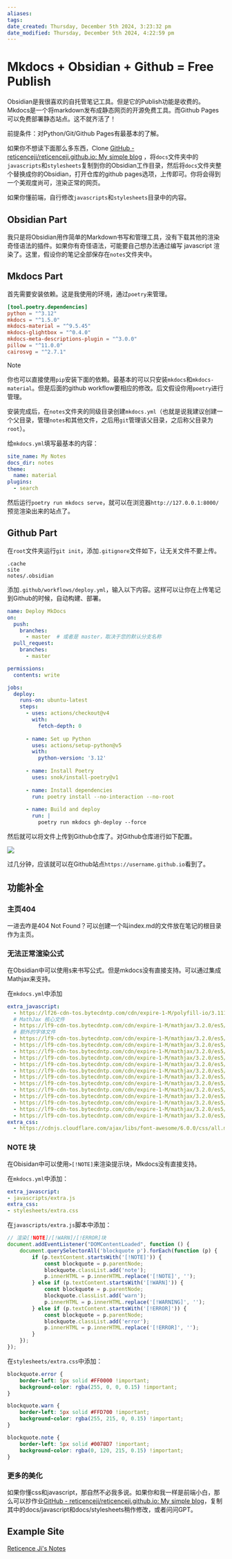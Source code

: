 ```yaml
---
aliases: 
tags: 
date_created: Thursday, December 5th 2024, 3:23:32 pm
date_modified: Thursday, December 5th 2024, 4:22:59 pm
---
```


# Mkdocs + Obsidian + Github = Free Publish

Obsidian是我很喜欢的自托管笔记工具。但是它的Publish功能是收费的。Mkdocs是一个将markdown发布成静态网页的开源免费工具。而Github Pages可以免费部署静态站点。这不就齐活了！

前提条件：对Python/Git/Github Pages有最基本的了解。

如果你不想读下面那么多东西，Clone [GitHub - reticenceji/reticenceji.github.io: My simple blog](https://github.com/reticenceji/reticenceji.github.io) ，将`docs`文件夹中的`javascripts`和`stylesheets`复制到你的Obsidian工作目录，然后将`docs`文件夹整个替换成你的Obsidian，打开仓库的github pages选项，上传即可。你将会得到一个美观度尚可，渲染正常的网页。

如果你懂前端，自行修改`javascripts`和`stylesheets`目录中的内容。

## Obsidian Part

我只是将Obsidian用作简单的Markdown书写和管理工具，没有下载其他的渲染奇怪语法的插件。如果你有奇怪语法，可能要自己想办法通过编写 javascript 渲染了。这里，假设你的笔记全部保存在`notes`文件夹中。

## Mkdocs Part

首先需要安装依赖。这是我使用的环境，通过`poetry`来管理。

```toml
[tool.poetry.dependencies]
python = "^3.12"
mkdocs = "^1.5.0"
mkdocs-material = "^9.5.45"
mkdocs-glightbox = "^0.4.0"  
mkdocs-meta-descriptions-plugin = "^3.0.0" 
pillow = "^11.0.0"
cairosvg = "^2.7.1"
```

> [!NOTE]
> 你也可以直接使用`pip`安装下面的依赖。最基本的可以只安装`mkdocs`和`mkdocs-material`。但是后面的github workflow要相应的修改。后文假设你用`poetry`进行管理。

安装完成后，在`notes`文件夹的同级目录创建`mkdocs.yml`（也就是说我建议创建一个父目录，管理`notes`和其他文件，之后用`git`管理该父目录，之后称父目录为`root`）。

给`mkdocs.yml`填写最基本的内容：

```yaml
site_name: My Notes
docs_dir: notes
theme:
  name: material
plugins:
  - search
```

然后运行`poetry run mkdocs serve`，就可以在浏览器`http://127.0.0.1:8000/`预览渲染出来的站点了。

## Github Part

在`root`文件夹运行`git init`，添加`.gitignore`文件如下，让无关文件不要上传。

```
.cache
site
notes/.obsidian
```

添加`.github/workflows/deploy.yml`，输入以下内容。这样可以让你在上传笔记到Github的时候，自动构建、部署。

```yaml
name: Deploy MkDocs
on:
  push:
    branches: 
      - master  # 或者是 master，取决于您的默认分支名称
  pull_request:
    branches:
      - master

permissions:
  contents: write

jobs:
  deploy:
    runs-on: ubuntu-latest
    steps:
      - uses: actions/checkout@v4
        with:
          fetch-depth: 0
      
      - name: Set up Python
        uses: actions/setup-python@v5
        with:
          python-version: '3.12'
          
      - name: Install Poetry
        uses: snok/install-poetry@v1
        
      - name: Install dependencies
        run: poetry install --no-interaction --no-root
        
      - name: Build and deploy
        run: |
          poetry run mkdocs gh-deploy --force 
```

然后就可以将文件上传到Github仓库了。对Github仓库进行如下配置。

![](../static/Pasted%20image%2020241205154750.png)

过几分钟，应该就可以在Github站点`https://username.github.io`看到了。

## 功能补全

### 主页404

一进去咋是404 Not Found？可以创建一个叫index.md的文件放在笔记的根目录作为主页。

### 无法正常渲染公式

在Obsidian中可以使用`$`来书写公式。但是mkdocs没有直接支持。可以通过集成Mathjax来支持。

在`mkdocs.yml`中添加 

```yaml
extra_javascript:
  - https://lf26-cdn-tos.bytecdntp.com/cdn/expire-1-M/polyfill-io/3.111.0/polyfill.min.js
  # MathJax 核心文件
  - https://lf9-cdn-tos.bytecdntp.com/cdn/expire-1-M/mathjax/3.2.0/es5/tex-mml-chtml.js
  # 额外的字体文件
  - https://lf9-cdn-tos.bytecdntp.com/cdn/expire-1-M/mathjax/3.2.0/es5/output/chtml/fonts/woff-v2/MathJax_Main-Regular.woff
  - https://lf9-cdn-tos.bytecdntp.com/cdn/expire-1-M/mathjax/3.2.0/es5/output/chtml/fonts/woff-v2/MathJax_Math-Italic.woff
  - https://lf9-cdn-tos.bytecdntp.com/cdn/expire-1-M/mathjax/3.2.0/es5/output/chtml/fonts/woff-v2/MathJax_Size1-Regular.woff
  - https://lf9-cdn-tos.bytecdntp.com/cdn/expire-1-M/mathjax/3.2.0/es5/output/chtml/fonts/woff-v2/MathJax_Size2-Regular.woff
  - https://lf9-cdn-tos.bytecdntp.com/cdn/expire-1-M/mathjax/3.2.0/es5/output/chtml/fonts/woff-v2/MathJax_Size3-Regular.woff
  - https://lf9-cdn-tos.bytecdntp.com/cdn/expire-1-M/mathjax/3.2.0/es5/output/chtml/fonts/woff-v2/MathJax_Size4-Regular.woff
  - https://lf9-cdn-tos.bytecdntp.com/cdn/expire-1-M/mathjax/3.2.0/es5/output/chtml/fonts/woff-v2/MathJax_AMS-Regular.woff
  - https://lf9-cdn-tos.bytecdntp.com/cdn/expire-1-M/mathjax/3.2.0/es5/output/chtml/fonts/woff-v2/MathJax_Calligraphic-Regular.woff
  - https://lf9-cdn-tos.bytecdntp.com/cdn/expire-1-M/mathjax/3.2.0/es5/output/chtml/fonts/woff-v2/MathJax_Fraktur-Regular.woff
  - https://lf9-cdn-tos.bytecdntp.com/cdn/expire-1-M/mathjax/3.2.0/es5/output/chtml/fonts/woff-v2/MathJax_SansSerif-Regular.woff
  - https://lf9-cdn-tos.bytecdntp.com/cdn/expire-1-M/mathjax/3.2.0/es5/output/chtml/fonts/woff-v2/MathJax_Script-Regular.woff
  - https://lf9-cdn-tos.bytecdntp.com/cdn/expire-1-M/mathjax/3.2.0/es5/output/chtml/fonts/woff-v2/MathJax_Typewriter-Regular.woff
  - https://lf9-cdn-tos.bytecdntp.com/cdn/expire-1-M/mathjax/3.2.0/es5/output/chtml/fonts/woff-v2/MathJax_Vector-Regular.woff
extra_css:
  - https://cdnjs.cloudflare.com/ajax/libs/font-awesome/6.0.0/css/all.min.css
```

### NOTE 块

在Obisidan中可以使用`>[!NOTE]`来渲染提示块，Mkdocs没有直接支持。

在`mkdocs.yml`中添加：

```yaml
extra_javascript:
- javascripts/extra.js
extra_css:
- stylesheets/extra.css
```

在`javascripts/extra.js`脚本中添加：

```js
// 渲染[!NOTE]/[!WARN]/[!ERROR]块
document.addEventListener("DOMContentLoaded", function () {
    document.querySelectorAll('blockquote p').forEach(function (p) {
        if (p.textContent.startsWith('[!NOTE]')) {
            const blockquote = p.parentNode;
            blockquote.classList.add('note');
            p.innerHTML = p.innerHTML.replace('[!NOTE]', '');
        } else if (p.textContent.startsWith('[!WARN]')) {
            const blockquote = p.parentNode;
            blockquote.classList.add('warn');
            p.innerHTML = p.innerHTML.replace('[!WARNING]', '');
        } else if (p.textContent.startsWith('[!ERROR]')) {
            const blockquote = p.parentNode;
            blockquote.classList.add('error');
            p.innerHTML = p.innerHTML.replace('[!ERROR]', '');
        }
    });
});
```

在`stylesheets/extra.css`中添加：

```css
blockquote.error {
    border-left: 5px solid #FF0000 !important;
    background-color: rgba(255, 0, 0, 0.15) !important;
}

blockquote.warn {
    border-left: 5px solid #FFD700 !important;
    background-color: rgba(255, 215, 0, 0.15) !important;
}

blockquote.note {
    border-left: 5px solid #0078D7 !important;
    background-color: rgba(0, 120, 215, 0.15) !important;
}
```

### 更多的美化

如果你懂css和javascript，那自然不必我多说。如果你和我一样是前端小白，那么可以抄作业[GitHub - reticenceji/reticenceji.github.io: My simple blog](https://github.com/reticenceji/reticenceji.github.io)，复制其中的docs/javascript和docs/stylesheets稍作修改，或者问问GPT。

## Example Site

[Reticence Ji's Notes](https://reticenceji.github.io/)

